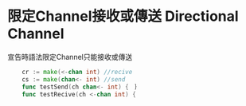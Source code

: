 # 限定Channel接收或傳送 Directional Channel 
宣告時語法限定Channel只能接收或傳送
```go
	cr := make(<-chan int) //recive
	cs := make(chan<- int) //send
    func testSend(ch chan<- int) {　｝
    func testRecive(ch <-chan int) {
```


